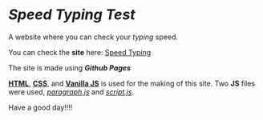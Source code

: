 # _Speed Typing Test_
A website where you can check your _typing_ speed.

You can check the **site** here: [Speed Typing](https://kangsabaniksouvik.github.io/Speed-Typing-Test/)

The site is made using **_Github Pages_**

[**HTML**](https://github.com/kangsabaniksouvik/Speed-Typing-Test/blob/main/index.html), [**CSS**](https://github.com/kangsabaniksouvik/Speed-Typing-Test/blob/main/styles.css), and [**Vanilla JS**]() is used for the making of this site.
Two **JS** files were used, [_paragraph.js_](https://github.com/kangsabaniksouvik/Speed-Typing-Test/blob/main/paragraph.js) and [_script.js_](https://github.com/kangsabaniksouvik/Speed-Typing-Test/blob/main/script.js).

Have a good day!!!!
